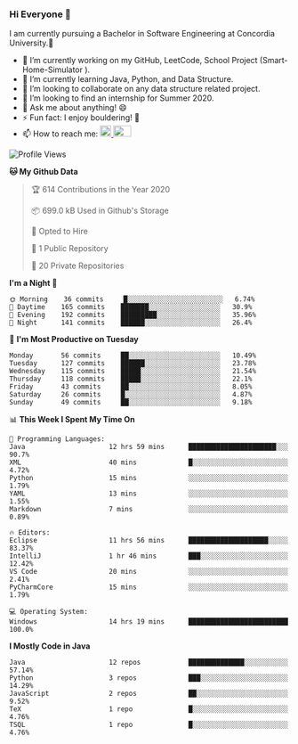 ### Hi Everyone 👋
I am currently pursuing a Bachelor in Software Engineering at Concordia University.🏫

- 🔭 I’m currently working on my GitHub, LeetCode, School Project (Smart-Home-Simulator ).
- 🌱 I’m currently learning Java, Python, and Data Structure.
- 👯 I’m looking to collaborate on any data structure related project.
- 🤔 I’m looking to find an internship for Summer 2020.
- 💬 Ask me about anything! 😄
- ⚡ Fun fact: I enjoy bouldering! 🧗‍
- 📫 How to reach me: <a href="https://www.linkedin.com/in/siu-tong-ye/" target="_blank"> <img width="20px" width="32" src="https://cdn.jsdelivr.net/npm/simple-icons@v3/icons/linkedin.svg" /> </a> <a href="mailto:SiuTongYe@gmail.com" target="_blank"> <img height="20" width="32" src="https://cdn.jsdelivr.net/npm/simple-icons@v3/icons/gmail.svg" /> </a>

<!--START_SECTION:waka-->
![Profile Views](http://img.shields.io/badge/Profile%20Views-89-blue)

**🐱 My Github Data** 

> 🏆 614 Contributions in the Year 2020
 > 
> 📦 699.0 kB Used in Github's Storage 
 > 
> 💼 Opted to Hire
 > 
> 📜 1 Public Repository 
 > 
> 🔑 20 Private Repositories 

**I'm a Night 🦉** 

```text
🌞 Morning    36 commits     █░░░░░░░░░░░░░░░░░░░░░░░░   6.74% 
🌆 Daytime    165 commits    ███████░░░░░░░░░░░░░░░░░░   30.9% 
🌃 Evening    192 commits    █████████░░░░░░░░░░░░░░░░   35.96% 
🌙 Night      141 commits    ██████░░░░░░░░░░░░░░░░░░░   26.4%

```
📅 **I'm Most Productive on Tuesday** 

```text
Monday       56 commits     ██░░░░░░░░░░░░░░░░░░░░░░░   10.49% 
Tuesday      127 commits    ██████░░░░░░░░░░░░░░░░░░░   23.78% 
Wednesday    115 commits    █████░░░░░░░░░░░░░░░░░░░░   21.54% 
Thursday     118 commits    █████░░░░░░░░░░░░░░░░░░░░   22.1% 
Friday       43 commits     ██░░░░░░░░░░░░░░░░░░░░░░░   8.05% 
Saturday     26 commits     █░░░░░░░░░░░░░░░░░░░░░░░░   4.87% 
Sunday       49 commits     ██░░░░░░░░░░░░░░░░░░░░░░░   9.18%

```


📊 **This Week I Spent My Time On** 

```text
💬 Programming Languages: 
Java                     12 hrs 59 mins      ██████████████████████░░░   90.7% 
XML                      40 mins             █░░░░░░░░░░░░░░░░░░░░░░░░   4.72% 
Python                   15 mins             ░░░░░░░░░░░░░░░░░░░░░░░░░   1.79% 
YAML                     13 mins             ░░░░░░░░░░░░░░░░░░░░░░░░░   1.55% 
Markdown                 7 mins              ░░░░░░░░░░░░░░░░░░░░░░░░░   0.89%

🔥 Editors: 
Eclipse                  11 hrs 56 mins      ████████████████████░░░░░   83.37% 
IntelliJ                 1 hr 46 mins        ███░░░░░░░░░░░░░░░░░░░░░░   12.42% 
VS Code                  20 mins             ░░░░░░░░░░░░░░░░░░░░░░░░░   2.41% 
PyCharmCore              15 mins             ░░░░░░░░░░░░░░░░░░░░░░░░░   1.79%

💻 Operating System: 
Windows                  14 hrs 19 mins      █████████████████████████   100.0%

```

**I Mostly Code in Java** 

```text
Java                     12 repos            ██████████████░░░░░░░░░░░   57.14% 
Python                   3 repos             ███░░░░░░░░░░░░░░░░░░░░░░   14.29% 
JavaScript               2 repos             ██░░░░░░░░░░░░░░░░░░░░░░░   9.52% 
TeX                      1 repo              █░░░░░░░░░░░░░░░░░░░░░░░░   4.76% 
TSQL                     1 repo              █░░░░░░░░░░░░░░░░░░░░░░░░   4.76%

```



<!--END_SECTION:waka-->
